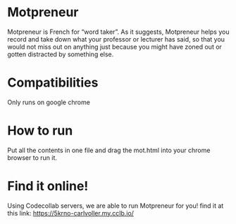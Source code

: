 # Motpreneur
Motpreneur is French for “word taker”. As it suggests, Motpreneur helps you record and take down what your professor or lecturer has said, so that you would not miss out on anything just because you might have zoned out or gotten distracted by something else.

# Compatibilities
Only runs on google chrome

# How to run
Put all the contents in one file and drag the mot.html into your chrome browser to run it.

# Find it online!
Using Codecollab servers, we are able to run Motpreneur for you! find it at this link: https://5krno-carlvoller.my.cclb.io/
